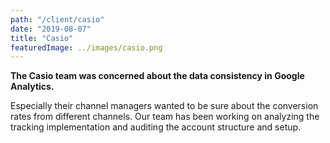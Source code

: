 ```yaml
---
path: "/client/casio"
date: "2019-08-07"
title: "Casio"
featuredImage: ../images/casio.png
---
```



**The Casio team was concerned about the data consistency in Google Analytics.** 

Especially their channel managers wanted to be sure about the conversion rates from different channels. Our team has been working on analyzing the tracking implementation and auditing the account structure and setup. 